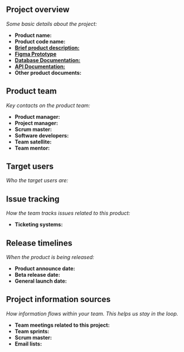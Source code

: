 ## Project overview

*Some basic details about the project:*

* **Product name:**
* **Product code name:**
* **[Brief product description:](/docs/brief.md)**
* **[Figma Prototype](https://www.figma.com/file/yxgEBLZ5hgLQemD0EdGPCB/Golden-Keys?type=design&node-id=1%3A1711&mode=design&t=Dp7Fs9p5iKbPeND9-1)**
* **[Database Documentation:](/docs/dbDocs.md)**
* **[API Documentation:](/docs/apiDocs.md)**
* **Other product documents:**

## Product team

*Key contacts on the product team:*

* **Product manager:**
* **Project manager:**
* **Scrum master:**
* **Software developers:**
* **Team satellite:**
* **Team mentor:**

## Target users

*Who the target users are:*

## Issue tracking

*How the team tracks issues related to this product:*

* **Ticketing systems:**

## Release timelines

*When the product is being released:*

* **Product announce date:**
* **Beta release date:**
* **General launch date:**

## Project information sources

*How information flows within your team. This helps us stay in the loop.*

* **Team meetings related to this project:**
* **Team sprints:**
* **Scrum master:**
* **Email lists:**
